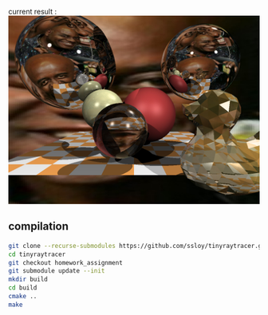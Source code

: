 current result : 
![](https://github.com/Braquemarok/tinyraytracer_Kohler_Martinetto/blob/main/out.jpg)

## compilation
```sh
git clone --recurse-submodules https://github.com/ssloy/tinyraytracer.git
cd tinyraytracer
git checkout homework_assignment
git submodule update --init
mkdir build
cd build
cmake ..  
make
```

